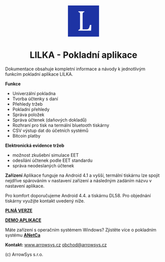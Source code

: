 
<div align="center">
    <p>
        <img height="100" width="100" src="lilka-300x300.png"> 
    </p>
</div>

<div align="center">
    <h1>
        LILKA - Pokladní aplikace
    </h1>
</div>

Dokumentace obsahuje kompletní informace a návody k jednotlivým funkcím pokladní aplikace LILKA.

<b> Funkce </b>
* Univerzální pokladna
* Tvorba účtenky s daní
* Přehledy tržeb 
* Pokladní přehledy
* Správa položek
* Správa účtenek (daňových dokladů)
* Rozhraní pro tisk na termální bluetooth tiskárny
* CSV výstup dat do účetních systémů 
* Bitcoin platby

<b> Elektronická evidence tržeb </b>
* možnost zkušební simulace EET
* odesílání účtenek podle EET standardu
* správa neodeslaných účtenek

<b> Zařízení </b>
Aplikace funguje na Android 4.1 a vyšší, termální tiskárnu lze spojit nejdříve spárováním v nastavení zařízení a následným zadáním názvu v nastavení aplikace.

Pro komfort doporučujeme Android 4.4. a tiskárnu DL58. Pro objednání tiskárny využijte kontakt uvedený níže.

<b><a href="https://play.google.com/store/apps/details?id=com.arrowsys.lilka01062015"> PLNÁ VERZE </a></b>

<b><a href="https://play.google.com/store/apps/details?id=com.arrowsys.lilkademo"> DEMO APLIKACE </a></b>

Máte zařízení s operačním systémem Windows? Zjistěte více o pokladním systému **[ANetCa](http://www.anetcash.cz)**

<b> Kontakt: </b>
www.arrowsys.cz
obchod@arrowsys.cz

(c) ArrowSys s.r.o.